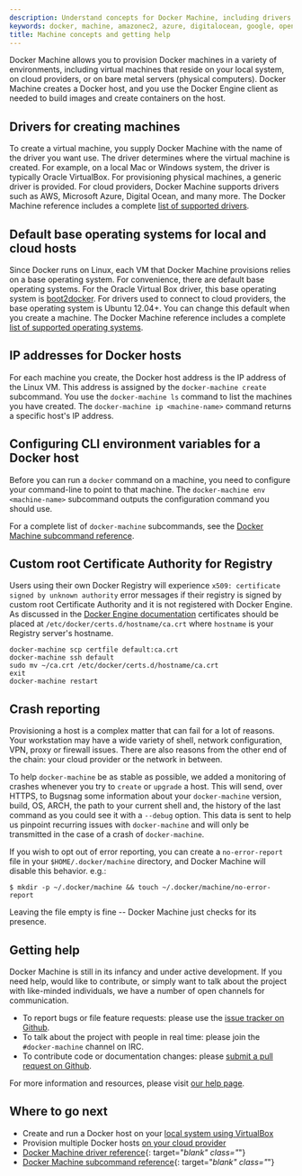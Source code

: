 ```yaml
---
description: Understand concepts for Docker Machine, including drivers, base OS, IP addresses, environment variables
keywords: docker, machine, amazonec2, azure, digitalocean, google, openstack, rackspace, softlayer, virtualbox, vmwarefusion, vmwarevcloudair, vmwarevsphere, exoscale
title: Machine concepts and getting help
---
```


Docker Machine allows you to provision Docker machines in a variety of environments, including virtual machines that reside on your local system, on cloud providers, or on bare metal servers (physical computers). Docker Machine creates a Docker host, and you use the Docker Engine client as needed to build images and create containers on the host.

## Drivers for creating machines

To create a virtual machine, you supply Docker Machine with the name of the driver you want use. The driver determines where the virtual machine is created. For example, on a local Mac or Windows system, the driver is typically Oracle VirtualBox. For provisioning physical machines, a generic driver is provided. For cloud providers, Docker Machine supports drivers such as AWS, Microsoft Azure, Digital Ocean, and many more. The Docker Machine reference includes a complete [list of supported drivers](drivers/index.md).

## Default base operating systems for local and cloud hosts

Since Docker runs on Linux, each VM that Docker Machine provisions relies on a
base operating system. For convenience, there are default base operating
systems. For the Oracle Virtual Box driver, this base operating system
is [boot2docker](https://github.com/boot2docker/boot2docker). For drivers used
to connect to cloud providers, the base operating system is Ubuntu 12.04+. You
can change this default when you create a machine. The Docker Machine reference
includes a complete [list of supported operating systems](drivers/os-base.md).

## IP addresses for Docker hosts

For each machine you create, the Docker host address is the IP address of the
Linux VM. This address is assigned by the `docker-machine create` subcommand.
You use the `docker-machine ls` command to list the machines you have created.
The `docker-machine ip <machine-name>` command returns a specific host's IP
address.

## Configuring CLI environment variables for a Docker host

Before you can run a `docker` command on a machine, you need to configure your
command-line to point to that machine. The `docker-machine env <machine-name>`
subcommand outputs the configuration command you should use.

For a complete list of `docker-machine` subcommands, see the
[Docker Machine subcommand reference](/machine/reference/help.md).

## Custom root Certificate Authority for Registry

Users using their own Docker Registry will experience `x509: certificate signed by unknown authority`
error messages if their registry is signed by custom root Certificate Authority and it is
not registered with Docker Engine. As discussed in the
[Docker Engine documentation](/engine/security/certificates.md#understanding-the-configuration)
certificates should be placed at `/etc/docker/certs.d/hostname/ca.crt`
where `hostname` is your Registry server's hostname.

```console
docker-machine scp certfile default:ca.crt
docker-machine ssh default
sudo mv ~/ca.crt /etc/docker/certs.d/hostname/ca.crt
exit
docker-machine restart
```

## Crash reporting

Provisioning a host is a complex matter that can fail for a lot of reasons. Your
workstation may have a wide variety of shell, network configuration, VPN, proxy
or firewall issues. There are also reasons from the other end of the chain:
your cloud provider or the network in between.

To help `docker-machine` be as stable as possible, we added a monitoring of
crashes whenever you try to `create` or `upgrade` a host. This will send, over
HTTPS, to Bugsnag some information about your `docker-machine` version, build,
OS, ARCH, the path to your current shell and, the history of the last command as
you could see it with a `--debug` option. This data is sent to help us pinpoint
recurring issues with `docker-machine` and will only be transmitted in the case
of a crash of `docker-machine`.

If you wish to opt out of error reporting, you can create a `no-error-report`
file in your `$HOME/.docker/machine` directory, and Docker Machine will disable
this behavior.  e.g.:

    $ mkdir -p ~/.docker/machine && touch ~/.docker/machine/no-error-report

Leaving the file empty is fine -- Docker Machine just checks for its presence.

## Getting help

Docker Machine is still in its infancy and under active development. If you need
help, would like to contribute, or simply want to talk about the project with
like-minded individuals, we have a number of open channels for communication.

- To report bugs or file feature requests: please use the
  [issue tracker on Github](https://github.com/docker/machine/issues).
- To talk about the project with people in real time: please join the
  `#docker-machine` channel on IRC.
- To contribute code or documentation changes: please
  [submit a pull request on Github](https://github.com/docker/machine/pulls).

For more information and resources, please visit
[our help page](/opensource/get-help.md).

## Where to go next

- Create and run a Docker host on your [local system using VirtualBox](get-started.md)
- Provision multiple Docker hosts [on your cloud provider](get-started-cloud.md)
- [Docker Machine driver reference](/machine/drivers.md){: target="_blank" class="_"}
- [Docker Machine subcommand reference](/machine/reference/help.md){: target="_blank" class="_"}
